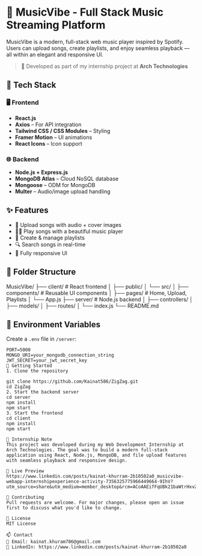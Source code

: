 # 🎵 MusicVibe - Full Stack Music Streaming Platform

MusicVibe is a modern, full-stack web music player inspired by Spotify. Users can upload songs, create playlists, and enjoy seamless playback — all within an elegant and responsive UI.

> 🚀 Developed as part of my internship project at **Arch Technologies**

## 🔧 Tech Stack

### 🖥️ Frontend
- **React.js**
- **Axios** – For API integration
- **Tailwind CSS / CSS Modules** – Styling
- **Framer Motion** – UI animations
- **React Icons** – Icon support

### 🌐 Backend
- **Node.js + Express.js**
- **MongoDB Atlas** – Cloud NoSQL database
- **Mongoose** – ODM for MongoDB
- **Multer** – Audio/image upload handling

## ✨ Features

- 🎵 Upload songs with audio + cover images
- 🧑‍🎤 Play songs with a beautiful music player
- 📁 Create & manage playlists
- 🔍 Search songs in real-time
- 📱 Fully responsive UI

## 📂 Folder Structure

MusicVibe/
├── client/ # React frontend
│ ├── public/
│ └── src/
│ ├── components/ # Reusable UI components
│ ├── pages/ # Home, Upload, Playlists
│ └── App.js
├── server/ # Node.js backend
│ ├── controllers/
│ ├── models/
│ ├── routes/
│ └── index.js
└── README.md


## 🔐 Environment Variables

Create a `.env` file in `/server`:

```env
PORT=5000
MONGO_URI=your_mongodb_connection_string
JWT_SECRET=your_jwt_secret_key
🚀 Getting Started
1. Clone the repository

git clone https://github.com/Kainat586/ZigZag.git
cd ZigZag
2. Start the backend server
cd server
npm install
npm start
3. Start the frontend
cd client
npm install
npm start

💼 Internship Note
This project was developed during my Web Development Internship at Arch Technologies. The goal was to build a modern full-stack application using React, Node.js, MongoDB, and file upload features with seamless playback and responsive design.

🔗 Live Preview
https://www.linkedin.com/posts/kainat-khurram-2b10502a0_musicvibe-webapp-internshipexperience-activity-7356325775966449664-9IhV?utm_source=share&utm_medium=member_desktop&rcm=ACoAAEifFqUBk21baWtrHxvZuILCNgGZ4cq8Up8

🤝 Contributing
Pull requests are welcome. For major changes, please open an issue first to discuss what you'd like to change.

📄 License
MIT License

📫 Contact
📧 Email: kainat.khuram786@gmail.com
🔗 LinkedIn: https://www.linkedin.com/posts/kainat-khurram-2b10502a0


